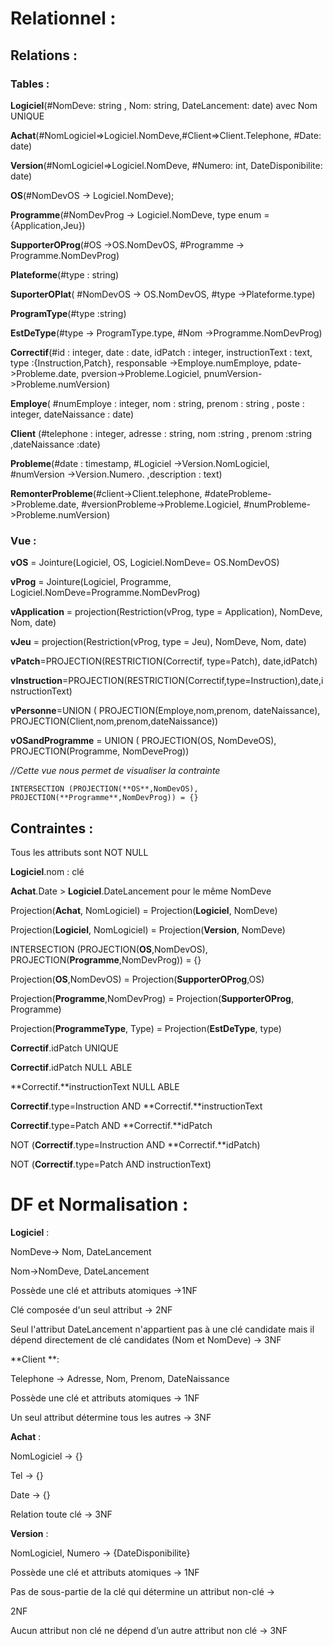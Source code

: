 # Relationnel :

## Relations :

### Tables :

**Logiciel**(#NomDeve: string , Nom: string, DateLancement: date) avec Nom UNIQUE

**Achat**(#NomLogiciel=>Logiciel.NomDeve,#Client=>Client.Telephone, #Date: date)

**Version**(#NomLogiciel=>Logiciel.NomDeve, #Numero: int, DateDisponibilite: date)

**OS**(#NomDevOS -> Logiciel.NomDeve);

**Programme**(#NomDevProg -> Logiciel.NomDeve, type enum = {Application,Jeu})

**SupporterOProg**(#OS ->OS.NomDevOS, #Programme -> Programme.NomDevProg)

**Plateforme**(#type : string)

**SuporterOPlat**( #NomDevOS -> OS.NomDevOS, #type ->Plateforme.type)

**ProgramType**(#type :string)

**EstDeType**(#type -> ProgramType.type, #Nom ->Programme.NomDevProg)

**Correctif**(#id : integer, date : date, idPatch : integer, instructionText : text, type :{Instruction,Patch}, responsable ->Employe.numEmploye, pdate->Probleme.date, pversion->Probleme.Logiciel, pnumVersion->Probleme.numVersion)

**Employe**( #numEmploye : integer, nom : string, prenom : string , poste : integer, dateNaissance : date)

**Client** (#telephone : integer, adresse : string, nom :string , prenom :string ,dateNaissance :date)

**Probleme**(#date : timestamp, #Logiciel ->Version.NomLogiciel, #numVersion ->Version.Numero. ,description : text)

**RemonterProbleme**(#client->Client.telephone, #dateProbleme->Probleme.date, #versionProbleme->Probleme.Logiciel, #numProbleme->Probleme.numVersion)

### Vue :

**vOS** = Jointure(Logiciel, OS, Logiciel.NomDeve= OS.NomDevOS)

**vProg** = Jointure(Logiciel, Programme, Logiciel.NomDeve=Programme.NomDevProg) 

**vApplication** = projection(Restriction(vProg, type = Application), NomDeve, Nom, date)

**vJeu** = projection(Restriction(vProg, type = Jeu), NomDeve, Nom, date)

**vPatch**=PROJECTION(RESTRICTION(Correctif, type=Patch), date,idPatch)

**vInstruction**=PROJECTION(RESTRICTION(Correctif,type=Instruction),date,instructionText)

**vPersonne**=UNION ( PROJECTION(Employe,nom,prenom, dateNaissance), PROJECTION(Client,nom,prenom,dateNaissance))

**vOSandProgramme** = UNION ( PROJECTION(OS, NomDeveOS), PROJECTION(Programme, NomDeveProg))       

*//Cette vue nous permet de visualiser la contrainte*

`INTERSECTION (PROJECTION(**OS**,NomDevOS), PROJECTION(**Programme**,NomDevProg)) = {}`

## Contraintes :

Tous les attributs sont NOT NULL

**Logiciel**.nom : clé

**Achat**.Date > **Logiciel**.DateLancement pour le même NomDeve

Projection(**Achat**, NomLogiciel) = Projection(**Logiciel**, NomDeve)

Projection(**Logiciel**, NomLogiciel) = Projection(**Version**, NomDeve)

INTERSECTION (PROJECTION(**OS**,NomDevOS), PROJECTION(**Programme**,NomDevProg)) = {}

Projection(**OS**,NomDevOS) = Projection(**SupporterOProg**,OS)

Projection(**Programme**,NomDevProg) = Projection(**SupporterOProg**, Programme)

Projection(**ProgrammeType**, Type) = Projection(**EstDeType**, type)

**Correctif**.idPatch UNIQUE

**Correctif**.idPatch NULL ABLE

**Correctif.**instructionText NULL ABLE

**Correctif**.type=Instruction AND **Correctif.**instructionText

**Correctif**.type=Patch AND **Correctif.**idPatch

NOT (**Correctif**.type=Instruction AND **Correctif.**idPatch)

NOT (**Correctif**.type=Patch AND instructionText)

# DF et Normalisation : 

**Logiciel** :

NomDeve-> Nom, DateLancement

Nom->NomDeve, DateLancement 

Possède une clé et attributs atomiques ->1NF 

Clé composée d'un seul attribut -> 2NF 


Seul l'attribut DateLancement n'appartient pas à une clé candidate mais il dépend directement de clé candidates (Nom et NomDeve) -> 3NF

**Client **:

Telephone -> Adresse, Nom, Prenom, DateNaissance

	

Possède une clé et attributs atomiques -> 1NF

Un seul attribut détermine tous les autres -> 3NF

**Achat** :

NomLogiciel -> {} 

Tel -> {} 

Date -> {} 

Relation toute clé -> 3NF

**Version** : 

NomLogiciel, Numero  ->  {DateDisponibilite} 

Possède une clé et attributs atomiques -> 1NF

Pas de sous-partie de la clé qui détermine un attribut non-clé -> 

2NF

Aucun attribut non clé ne dépend d’un autre attribut non clé -> 3NF

